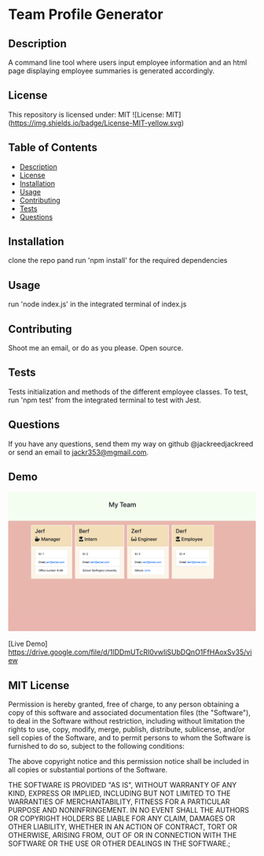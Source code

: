 
  # Team Profile Generator

  ## Description 
  
  A command line tool where users input employee information and an html page displaying employee summaries is generated accordingly.

  ## License 

  This repository is licensed under: MIT 
  ![License: MIT] (https://img.shields.io/badge/License-MIT-yellow.svg)

  ## Table of Contents
  * [Description](#description)
  * [License](#license)
  * [Installation](#installation)
  * [Usage](#usage)
  * [Contributing](#contributing)
  * [Tests](#tests)
  * [Questions](#questions)

  ## Installation
  
  clone the repo pand run 'npm install' for the required dependencies

  ## Usage 
  
  run 'node index.js' in the integrated terminal of index.js

  ## Contributing 
  
  Shoot me an email, or do as you please. Open source.

  ## Tests
  
  Tests initialization and methods of the different employee classes. To test, run 'npm test' from the integrated terminal to test with Jest. 

  ## Questions 
  
  If you have any questions, send them my way on github @jackreedjackreed or send an email to jackr353@mgmail.com.

 ## Demo 

<img src="./src/team-profile-generator.png" alt="screnshot of application">

[Live Demo] https://drive.google.com/file/d/1IDDmUTcRI0vwIiSUbDQnO1FfHAoxSv35/view

  ## MIT License

  Permission is hereby granted, free of charge, to any person obtaining a copy
  of this software and associated documentation files (the "Software"), to deal
  in the Software without restriction, including without limitation the rights
  to use, copy, modify, merge, publish, distribute, sublicense, and/or sell
  copies of the Software, and to permit persons to whom the Software is
  furnished to do so, subject to the following conditions:

  The above copyright notice and this permission notice shall be included in all
  copies or substantial portions of the Software.

  THE SOFTWARE IS PROVIDED "AS IS", WITHOUT WARRANTY OF ANY KIND, EXPRESS OR
  IMPLIED, INCLUDING BUT NOT LIMITED TO THE WARRANTIES OF MERCHANTABILITY,
  FITNESS FOR A PARTICULAR PURPOSE AND NONINFRINGEMENT. IN NO EVENT SHALL THE
  AUTHORS OR COPYRIGHT HOLDERS BE LIABLE FOR ANY CLAIM, DAMAGES OR OTHER
  LIABILITY, WHETHER IN AN ACTION OF CONTRACT, TORT OR OTHERWISE, ARISING FROM,
  OUT OF OR IN CONNECTION WITH THE SOFTWARE OR THE USE OR OTHER DEALINGS IN THE
SOFTWARE.;
